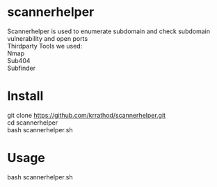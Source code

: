 # scannerhelper

Scannerhelper is used to enumerate subdomain and check subdomain vulnerability and open ports </br>
Thirdparty Tools we used: <br>
Nmap<br>
Sub404<br>
Subfinder<br>

# Install
git clone https://github.com/krrathod/scannerhelper.git <br>
cd scannerhelper<br>
bash scannerhelper.sh<br>

# Usage
bash scannerhelper.sh
